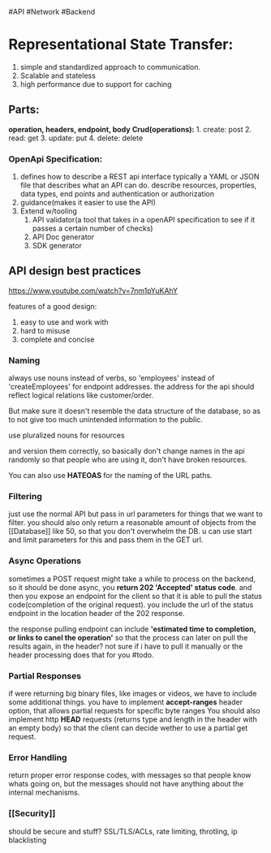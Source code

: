 #API #Network #Backend 
# Representational State Transfer:
1. simple and standardized approach to communication.
2. Scalable and stateless
3. high performance due to support for caching
## Parts:
**operation, headers, endpoint, body** 
**Crud(operations):**
	1.  create: post
	2. read: get
	3. update: put
	4. delete: delete


### OpenApi Specification:
1. defines how to describe a REST api interface
		typically a YAML or JSON file that describes what an API can do. 
			describe resources, properties, data types, end points and authentication or authorization
2. guidance(makes it easier to use the API)
3. Extend w/tooling
	1. API validator(a tool that takes in a openAPI specification to see if it passes a certain number of checks)
	2. API Doc generator
	3. SDK generator

## API design best practices
https://www.youtube.com/watch?v=7nm1pYuKAhY

features of a good design:
1. easy to use and work with
2. hard to misuse
3. complete and concise

### Naming
always use nouns instead of verbs, so 'employees' instead of 'createEmployees' for endpoint addresses. the address for the api should reflect logical relations like customer/order.

But make sure it doesn't resemble the data structure of the database, so as to not give too much unintended information to the public. 

use pluralized nouns for resources

and version them correctly, so basically don't change names in the api randomly so that people who are using it, don't have broken resources. 

You can also use **HATEOAS** for the naming of the URL paths. 

### Filtering
just use the normal API but pass in url parameters for things that we want to filter.
you should also only return a reasonable amount of objects from the [[Database]] like 50, so that you don't overwhelm the DB. u can use start and limit parameters for this and pass them in the GET url.

### Async Operations
sometimes a POST request might take a while to process on the backend, so it should be done async, you **return 202 'Accepted' status code**. and then you expose an endpoint for the client so that it is able to pull the status code(completion of the original request). you include the url of the status endpoint in the location header of the 202 response. 

the response pulling endpoint can include **'estimated time to completion, or links to canel the operation'** so that the process can later on pull the results again, in the header? not sure if i have to pull it manually or the header processing does that for you #todo. 

### Partial Responses
if were returning big binary files, like images or videos, we have to include some additional things. 
you have to implement **accept-ranges** header option, that allows partial requests for specific byte ranges
You should also implement http **HEAD** requests (returns type and length in the header with an empty body) so that the client can decide wether to use a partial get request.


### Error Handling
return proper error response codes, with messages so that people know whats going on, but the messages should not have anything about the internal mechanisms. 

### [[Security]]

should be secure and stuff? SSL/TLS/ACLs, rate limiting, throtling, ip blacklisting
